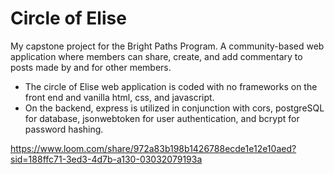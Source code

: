 # Circle of Elise

My capstone project for the Bright Paths Program.
A community-based web application where members can share, create, and add commentary to posts made by and for other members.


* The circle of Elise web application is coded with no frameworks on the front end and vanilla html, css, and javascript. 
* On the backend, express is utilized in conjunction with cors, postgreSQL for database, jsonwebtoken for user authentication, and bcrypt for password hashing.

https://www.loom.com/share/972a83b198b1426788ecde1e12e10aed?sid=188ffc71-3ed3-4d7b-a130-03032079193a
